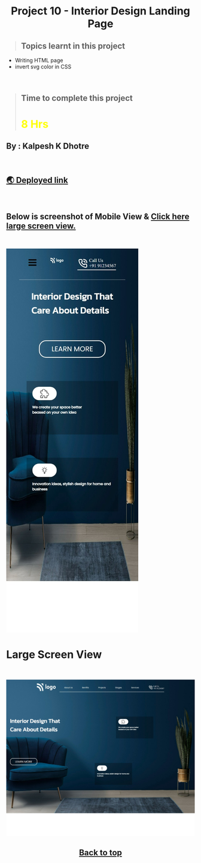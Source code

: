 # <center>**Project 10 - Interior Design Landing Page**</center>


> ## Topics learnt in this project

-   Writing HTML page
-   invert svg color in CSS
    <br><br><br>

> ## Time to complete this project
>
> # <font color="Yellow">**8 Hrs**</font>

## **By : Kalpesh K Dhotre**
<br>

## [🌏 Deployed link](https://kd-project-10.netlify.app/)

<br>

## Below is screenshot of Mobile View & [Click here large screen view.](#large-screen-view)

<br>

![Mobile Resonsive Page Screenshot](./MobileView.jpeg)
<br>

# Large Screen View

<br>

![Mobile Resonsive Page Screenshot](./LargeScreenView.jpeg)

## <center> [Back to top](#centerproject-10---interior-design-landing-pagecenter)</center>
